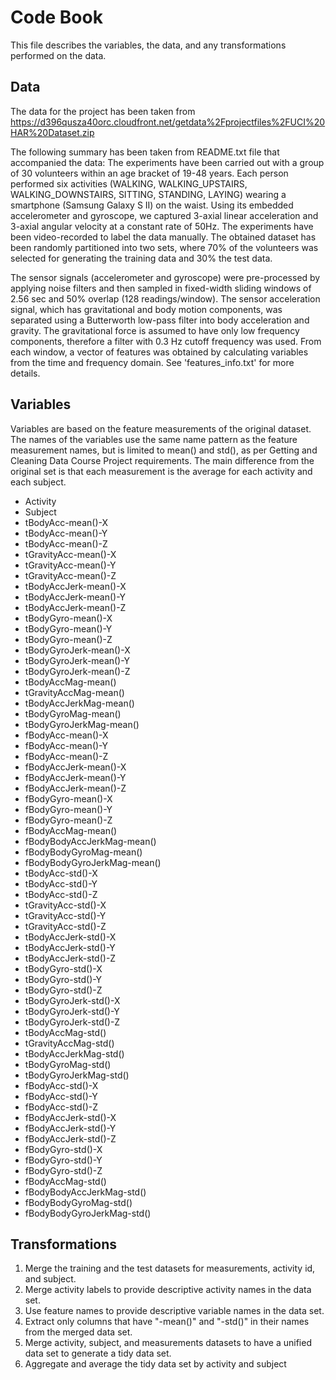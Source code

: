 # Code Book
This file describes the variables, the data, and any transformations performed on the data.

## Data

The data for the project has been taken from https://d396qusza40orc.cloudfront.net/getdata%2Fprojectfiles%2FUCI%20HAR%20Dataset.zip 

The following summary has been taken from README.txt file that accompanied the data:
The experiments have been carried out with a group of 30 volunteers within an age bracket of 19-48 years. Each person performed six activities (WALKING, WALKING_UPSTAIRS, WALKING_DOWNSTAIRS, SITTING, STANDING, LAYING) wearing a smartphone (Samsung Galaxy S II) on the waist. Using its embedded accelerometer and gyroscope, we captured 3-axial linear acceleration and 3-axial angular velocity at a constant rate of 50Hz. The experiments have been video-recorded to label the data manually. The obtained dataset has been randomly partitioned into two sets, where 70% of the volunteers was selected for generating the training data and 30% the test data. 

The sensor signals (accelerometer and gyroscope) were pre-processed by applying noise filters and then sampled in fixed-width sliding windows of 2.56 sec and 50% overlap (128 readings/window). The sensor acceleration signal, which has gravitational and body motion components, was separated using a Butterworth low-pass filter into body acceleration and gravity. The gravitational force is assumed to have only low frequency components, therefore a filter with 0.3 Hz cutoff frequency was used. From each window, a vector of features was obtained by calculating variables from the time and frequency domain. See 'features_info.txt' for more details. 

## Variables

Variables are based on the feature measurements of the original dataset. The names of the variables use the same name pattern as the feature measurement names, but is limited to mean() and std(), as per Getting and Cleaning Data Course Project requirements. The main difference from the original set is that each measurement is the average for each activity and each subject.

   * Activity
   * Subject
   * tBodyAcc-mean()-X
   * tBodyAcc-mean()-Y
   * tBodyAcc-mean()-Z
   * tGravityAcc-mean()-X
   * tGravityAcc-mean()-Y
   * tGravityAcc-mean()-Z
   * tBodyAccJerk-mean()-X
   * tBodyAccJerk-mean()-Y
   * tBodyAccJerk-mean()-Z
   * tBodyGyro-mean()-X
   * tBodyGyro-mean()-Y
   * tBodyGyro-mean()-Z
   * tBodyGyroJerk-mean()-X
   * tBodyGyroJerk-mean()-Y
   * tBodyGyroJerk-mean()-Z
   * tBodyAccMag-mean()
   * tGravityAccMag-mean()
   * tBodyAccJerkMag-mean()
   * tBodyGyroMag-mean()
   * tBodyGyroJerkMag-mean()
   * fBodyAcc-mean()-X
   * fBodyAcc-mean()-Y
   * fBodyAcc-mean()-Z
   * fBodyAccJerk-mean()-X
   * fBodyAccJerk-mean()-Y
   * fBodyAccJerk-mean()-Z
   * fBodyGyro-mean()-X
   * fBodyGyro-mean()-Y
   * fBodyGyro-mean()-Z
   * fBodyAccMag-mean()
   * fBodyBodyAccJerkMag-mean()
   * fBodyBodyGyroMag-mean()
   * fBodyBodyGyroJerkMag-mean()
   * tBodyAcc-std()-X
   * tBodyAcc-std()-Y
   * tBodyAcc-std()-Z
   * tGravityAcc-std()-X
   * tGravityAcc-std()-Y
   * tGravityAcc-std()-Z
   * tBodyAccJerk-std()-X
   * tBodyAccJerk-std()-Y
   * tBodyAccJerk-std()-Z
   * tBodyGyro-std()-X
   * tBodyGyro-std()-Y
   * tBodyGyro-std()-Z
   * tBodyGyroJerk-std()-X
   * tBodyGyroJerk-std()-Y
   * tBodyGyroJerk-std()-Z
   * tBodyAccMag-std()
   * tGravityAccMag-std()
   * tBodyAccJerkMag-std()
   * tBodyGyroMag-std()
   * tBodyGyroJerkMag-std()
   * fBodyAcc-std()-X
   * fBodyAcc-std()-Y
   * fBodyAcc-std()-Z
   * fBodyAccJerk-std()-X
   * fBodyAccJerk-std()-Y
   * fBodyAccJerk-std()-Z
   * fBodyGyro-std()-X
   * fBodyGyro-std()-Y
   * fBodyGyro-std()-Z
   * fBodyAccMag-std()
   * fBodyBodyAccJerkMag-std()
   * fBodyBodyGyroMag-std()
   * fBodyBodyGyroJerkMag-std()

## Transformations
   1. Merge the training and the test datasets for measurements, activity id, and subject.
   2. Merge activity labels to provide descriptive activity names in the data set.
   3. Use feature names to provide descriptive variable names in the data set.
   4. Extract only columns that have "-mean()" and "-std()" in their names from the merged data set.
   5. Merge activity, subject, and measurements datasets to have a unified data set to generate a tidy data set.
   6. Aggregate and average the tidy data set by activity and subject
